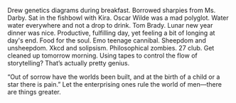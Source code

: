 Drew genetics diagrams during breakfast. Borrowed sharpies from Ms. Darby. Sat in the fishbowl with Kira. Oscar Wilde was a mad polyglot. Water water everywhere and not a drop to drink. Tom Brady. Lunar new year dinner was nice. Productive, fulfilling day, yet feeling a bit of longing at day's end. Food for the soul. Emo teenage cannibal. Sheepdom and unsheepdom. Xkcd and solipsism. Philosophical zombies. 27 club. Get cleaned up tomorrow morning. Using tapes to control the flow of storytelling? That’s actually pretty genius. 

“Out of sorrow have the worlds been built, and at the birth of a child or a star there is pain.” Let the enterprising ones rule the world of men—there are things greater.
